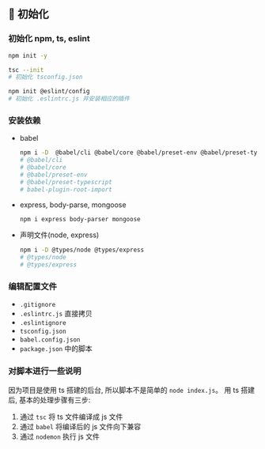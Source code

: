 ## 🍕 初始化

### 初始化 npm, ts, eslint

```bash
npm init -y

tsc --init
# 初始化 tsconfig.json

npm init @eslint/config
# 初始化 .eslintrc.js 并安装相应的插件
```

### 安装依赖

- babel

  ```bash
  npm i -D  @babel/cli @babel/core @babel/preset-env @babel/preset-typescript babel-plugin-root-import
  # @babel/cli
  # @babel/core
  # @babel/preset-env
  # @babel/preset-typescript
  # babel-plugin-root-import
  ```

- express, body-parse, mongoose

  ```bash
  npm i express body-parser mongoose
  ```

- 声明文件(node, express)

  ```bash
  npm i -D @types/node @types/express
  # @types/node
  # @types/express
  ```

### 编辑配置文件

- `.gitignore`
- `.eslintrc.js` 直接拷贝
- `.eslintignore`
- `tsconfig.json`
- `babel.config.json`
- `package.json` 中的脚本

### 对脚本进行一些说明

因为项目是使用 ts 搭建的后台, 所以脚本不是简单的 `node index.js`。
用 ts 搭建后, 基本的处理步骤有三步:

  1. 通过 `tsc` 将 ts 文件编译成 js 文件
  2. 通过 `babel` 将编译后的 js 文件向下兼容
  3. 通过 `nodemon` 执行 js 文件


